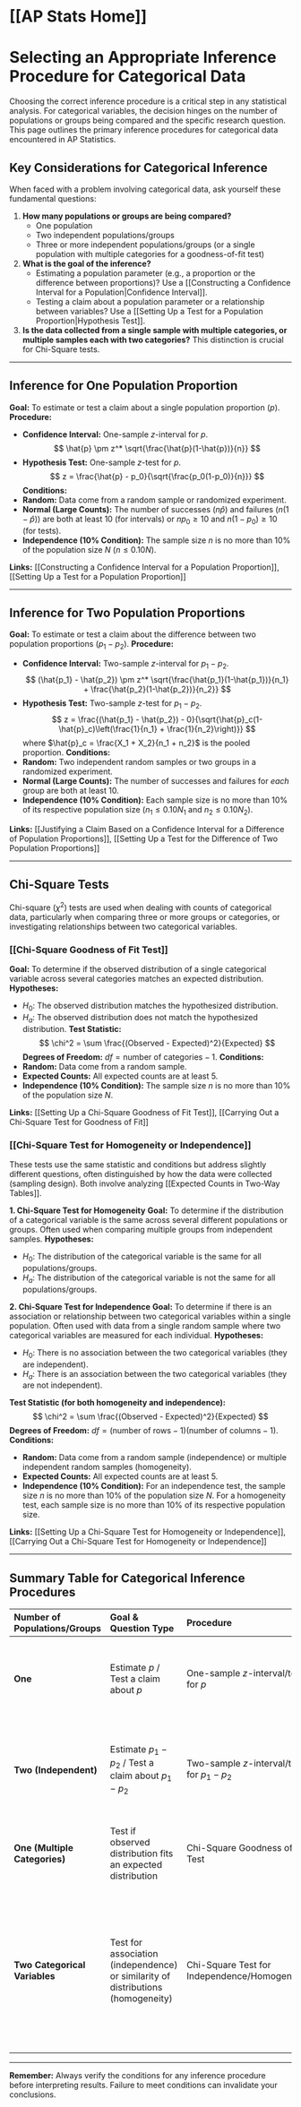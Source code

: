 # [[AP Stats Home]]
# Selecting an Appropriate Inference Procedure for Categorical Data

Choosing the correct inference procedure is a critical step in any statistical analysis. For categorical variables, the decision hinges on the number of populations or groups being compared and the specific research question. This page outlines the primary inference procedures for categorical data encountered in AP Statistics.

## Key Considerations for Categorical Inference

When faced with a problem involving categorical data, ask yourself these fundamental questions:

1.  **How many populations or groups are being compared?**
    *   One population
    *   Two independent populations/groups
    *   Three or more independent populations/groups (or a single population with multiple categories for a goodness-of-fit test)
2.  **What is the goal of the inference?**
    *   Estimating a population parameter (e.g., a proportion or the difference between proportions)? Use a [[Constructing a Confidence Interval for a Population|Confidence Interval]].
    *   Testing a claim about a population parameter or a relationship between variables? Use a [[Setting Up a Test for a Population Proportion|Hypothesis Test]].
3.  **Is the data collected from a single sample with multiple categories, or multiple samples each with two categories?** This distinction is crucial for Chi-Square tests.

---

## Inference for One Population Proportion

**Goal:** To estimate or test a claim about a single population proportion ($p$).
**Procedure:**
*   **Confidence Interval:** One-sample $z$-interval for $p$.
    $$ \hat{p} \pm z^* \sqrt{\frac{\hat{p}(1-\hat{p})}{n}} $$
*   **Hypothesis Test:** One-sample $z$-test for $p$.
    $$ z = \frac{\hat{p} - p_0}{\sqrt{\frac{p_0(1-p_0)}{n}}} $$
**Conditions:**
*   **Random:** Data come from a random sample or randomized experiment.
*   **Normal (Large Counts):** The number of successes ($n\hat{p}$) and failures ($n(1-\hat{p})$) are both at least 10 (for intervals) or $np_0 \ge 10$ and $n(1-p_0) \ge 10$ (for tests).
*   **Independence (10% Condition):** The sample size $n$ is no more than 10% of the population size $N$ ($n \le 0.10N$).

**Links:** [[Constructing a Confidence Interval for a Population Proportion]], [[Setting Up a Test for a Population Proportion]]

---

## Inference for Two Population Proportions

**Goal:** To estimate or test a claim about the difference between two population proportions ($p_1 - p_2$).
**Procedure:**
*   **Confidence Interval:** Two-sample $z$-interval for $p_1 - p_2$.
    $$ (\hat{p_1} - \hat{p_2}) \pm z^* \sqrt{\frac{\hat{p_1}(1-\hat{p_1})}{n_1} + \frac{\hat{p_2}(1-\hat{p_2})}{n_2}} $$
*   **Hypothesis Test:** Two-sample $z$-test for $p_1 - p_2$.
    $$ z = \frac{(\hat{p_1} - \hat{p_2}) - 0}{\sqrt{\hat{p}_c(1-\hat{p}_c)\left(\frac{1}{n_1} + \frac{1}{n_2}\right)}} $$
    where $\hat{p}_c = \frac{X_1 + X_2}{n_1 + n_2}$ is the pooled proportion.
**Conditions:**
*   **Random:** Two independent random samples or two groups in a randomized experiment.
*   **Normal (Large Counts):** The number of successes and failures for *each* group are both at least 10.
*   **Independence (10% Condition):** Each sample size is no more than 10% of its respective population size ($n_1 \le 0.10N_1$ and $n_2 \le 0.10N_2$).

**Links:** [[Justifying a Claim Based on a Confidence Interval for a Difference of Population Proportions]], [[Setting Up a Test for the Difference of Two Population Proportions]]

---

## Chi-Square Tests

Chi-square ($\chi^2$) tests are used when dealing with counts of categorical data, particularly when comparing three or more groups or categories, or investigating relationships between two categorical variables.

### [[Chi-Square Goodness of Fit Test]]

**Goal:** To determine if the observed distribution of a single categorical variable across several categories matches an expected distribution.
**Hypotheses:**
*   $H_0$: The observed distribution matches the hypothesized distribution.
*   $H_a$: The observed distribution does not match the hypothesized distribution.
**Test Statistic:**
$$ \chi^2 = \sum \frac{(Observed - Expected)^2}{Expected} $$
**Degrees of Freedom:** $df = \text{number of categories} - 1$.
**Conditions:**
*   **Random:** Data come from a random sample.
*   **Expected Counts:** All expected counts are at least 5.
*   **Independence (10% Condition):** The sample size $n$ is no more than 10% of the population size $N$.

**Links:** [[Setting Up a Chi-Square Goodness of Fit Test]], [[Carrying Out a Chi-Square Test for Goodness of Fit]]

### [[Chi-Square Test for Homogeneity or Independence]]

These tests use the same statistic and conditions but address slightly different questions, often distinguished by how the data were collected (sampling design). Both involve analyzing [[Expected Counts in Two-Way Tables]].

**1. Chi-Square Test for Homogeneity**
**Goal:** To determine if the distribution of a categorical variable is the same across several different populations or groups. Often used when comparing multiple groups from independent samples.
**Hypotheses:**
*   $H_0$: The distribution of the categorical variable is the same for all populations/groups.
*   $H_a$: The distribution of the categorical variable is not the same for all populations/groups.

**2. Chi-Square Test for Independence**
**Goal:** To determine if there is an association or relationship between two categorical variables within a single population. Often used with data from a single random sample where two categorical variables are measured for each individual.
**Hypotheses:**
*   $H_0$: There is no association between the two categorical variables (they are independent).
*   $H_a$: There is an association between the two categorical variables (they are not independent).

**Test Statistic (for both homogeneity and independence):**
$$ \chi^2 = \sum \frac{(Observed - Expected)^2}{Expected} $$
**Degrees of Freedom:** $df = (\text{number of rows} - 1)(\text{number of columns} - 1)$.
**Conditions:**
*   **Random:** Data come from a random sample (independence) or multiple independent random samples (homogeneity).
*   **Expected Counts:** All expected counts are at least 5.
*   **Independence (10% Condition):** For an independence test, the sample size $n$ is no more than 10% of the population size $N$. For a homogeneity test, each sample size is no more than 10% of its respective population size.

**Links:** [[Setting Up a Chi-Square Test for Homogeneity or Independence]], [[Carrying Out a Chi-Square Test for Homogeneity or Independence]]

---

## Summary Table for Categorical Inference Procedures

| Number of Populations/Groups | Goal & Question Type                                      | Procedure                                          | Conditions                                                                                                                                                                                                                                                                                                    |
| :--------------------------- | :-------------------------------------------------------- | :------------------------------------------------- | :---------------------------------------------------------------------------------------------------------------------------------------------------------------------------------------------------------------------------------------------------------------------------------------------------------- |
| **One**                      | Estimate $p$ / Test a claim about $p$                     | One-sample $z$-interval/test for $p$               | Random; Large Counts ($n\hat{p}\ge10, n(1-\hat{p})\ge10$ or $np_0\ge10, n(1-p_0)\ge10$); Independence ($n \le 0.10N$)                                                                                                                                                                                  |
| **Two (Independent)**        | Estimate $p_1 - p_2$ / Test a claim about $p_1 - p_2$     | Two-sample $z$-interval/test for $p_1 - p_2$       | Random (two independent samples/groups); Large Counts (all 4 counts $\ge 10$); Independence (each $n_i \le 0.10N_i$)                                                                                                                                                                                 |
| **One (Multiple Categories)**| Test if observed distribution fits an expected distribution | Chi-Square Goodness of Fit Test                    | Random; Expected Counts ($\ge 5$ for all categories); Independence ($n \le 0.10N$)                                                                                                                                                                                                                           |
| **Two Categorical Variables**| Test for association (independence) or similarity of distributions (homogeneity) | Chi-Square Test for Independence/Homogeneity | Random (single sample for independence, multiple for homogeneity); Expected Counts ($\ge 5$ for all cells); Independence (if from single sample, $n \le 0.10N$; if multiple samples, each $n_i \le 0.10N_i$) |

---
**Remember:** Always verify the conditions for any inference procedure before interpreting results. Failure to meet conditions can invalidate your conclusions.